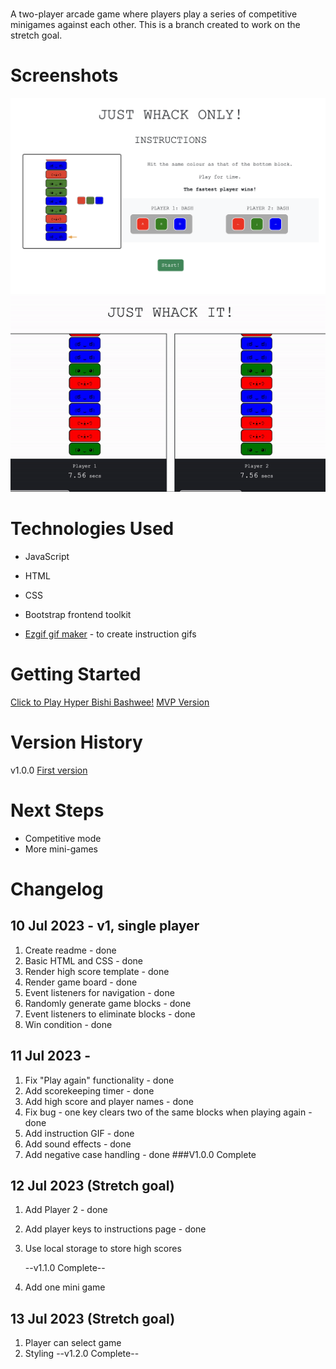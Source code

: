 # <Hyper Bishi Bashwee>

A two-player arcade game where players play a series of competitive minigames against each other.
This is a branch created to work on the stretch goal.

# Screenshots

<img src="./Assets/gameplay-instructions.png">
<img src="./Assets/competitive-gameplay.gif">

# Technologies Used

- JavaScript
- HTML
- CSS
- Bootstrap frontend toolkit
- [Ezgif gif maker][1] - to create instruction gifs

  [1]: ezgif.com/

# Getting Started

[Click to Play Hyper Bishi Bashwee!][2]
[MVP Version][3]

[2]: hyperbishibashwee.netlify.app
[3]: https://hyperbishibashweemvp.netlify.app/

# Version History

v1.0.0 [First version][2]

# Next Steps

- Competitive mode
- More mini-games

# Changelog

## 10 Jul 2023 - v1, single player

1. Create readme - done
2. Basic HTML and CSS - done
3. Render high score template - done
4. Render game board - done
5. Event listeners for navigation - done
6. Randomly generate game blocks - done
7. Event listeners to eliminate blocks - done
8. Win condition - done

## 11 Jul 2023 -

1. Fix "Play again" functionality - done
2. Add scorekeeping timer - done
3. Add high score and player names - done
4. Fix bug - one key clears two of the same blocks when playing again - done
5. Add instruction GIF - done
6. Add sound effects - done
7. Add negative case handling - done
   ###V1.0.0 Complete

## 12 Jul 2023 (Stretch goal)

1. Add Player 2 - done
2. Add player keys to instructions page - done
3. Use local storage to store high scores

   --v1.1.0 Complete--

4. Add one mini game

## 13 Jul 2023 (Stretch goal)

1. Player can select game
2. Styling
   --v1.2.0 Complete--
